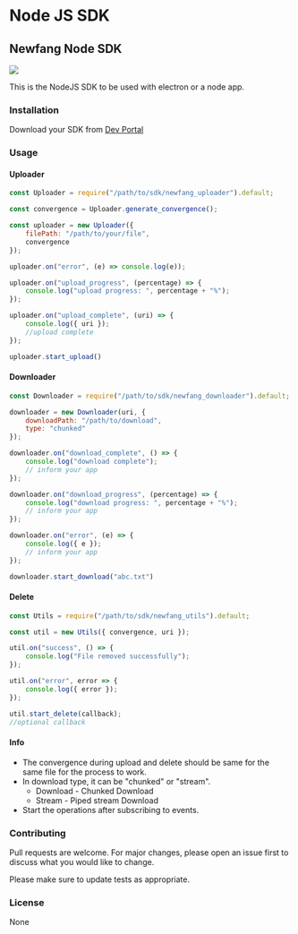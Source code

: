 # Node JS SDK

## Newfang Node SDK

![](https://newfang.io/img/newfang.svg)

This is the NodeJS SDK to be used with electron or a node app.

### Installation

Download your SDK from [Dev Portal](https://developer.newfang.io)

### Usage

#### Uploader

```javascript
const Uploader = require("/path/to/sdk/newfang_uploader").default;

const convergence = Uploader.generate_convergence();

const uploader = new Uploader({
    filePath: "/path/to/your/file",
    convergence
});

uploader.on("error", (e) => console.log(e));

uploader.on("upload_progress", (percentage) => {
    console.log("upload progress: ", percentage + "%");
});

uploader.on("upload_complete", (uri) => {
    console.log({ uri });
    //upload complete
});

uploader.start_upload()
```

#### Downloader

```javascript
const Downloader = require("/path/to/sdk/newfang_downloader").default;

downloader = new Downloader(uri, { 
    downloadPath: "/path/to/download",
    type: "chunked"
});

downloader.on("download_complete", () => {
    console.log("download complete");
    // inform your app
});

downloader.on("download_progress", (percentage) => {
    console.log("download progress: ", percentage + "%");
    // inform your app
});

downloader.on("error", (e) => {
    console.log({ e });
    // inform your app
});

downloader.start_download("abc.txt")
```

#### Delete

```javascript
const Utils = require("/path/to/sdk/newfang_utils").default;

const util = new Utils({ convergence, uri });

util.on("success", () => {
    console.log("File removed successfully");
});

util.on("error", error => {
    console.log({ error });
});

util.start_delete(callback);
//optional callback
```

#### Info

* The convergence during upload and delete should be same for the same file for the process to work.
* In download type, it can be "chunked" or "stream". 
  * Download - Chunked Download 
  * Stream - Piped stream Download
* Start the operations after subscribing to events.

### Contributing

Pull requests are welcome. For major changes, please open an issue first to discuss what you would like to change.

Please make sure to update tests as appropriate.

### License

None

